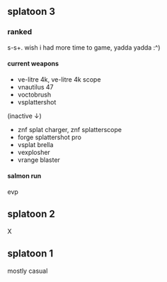 ## splatoon 3
### ranked
s-s+. wish i had more time to game, yadda yadda :^)
#### current weapons
- ve-litre 4k, ve-litre 4k scope
- vnautilus 47
- voctobrush
- vsplattershot

(inactive ↓)
- znf splat charger, znf splatterscope
- forge splattershot pro
- vsplat brella
- vexplosher
- vrange blaster

#### salmon run
evp


## splatoon 2
X


## splatoon 1
mostly casual

